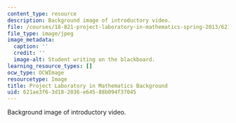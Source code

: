 ```yaml
---
content_type: resource
description: Background image of introductory video.
file: /courses/18-821-project-laboratory-in-mathematics-spring-2013/621ae3f63d182036e64588b094f37045_MIT18_821S13_proj_lab_bg.jpg
file_type: image/jpeg
image_metadata:
  caption: ''
  credit: ''
  image-alt: Student writing on the blackboard.
learning_resource_types: []
ocw_type: OCWImage
resourcetype: Image
title: Project Laboratory in Mathematics Background
uid: 621ae3f6-3d18-2036-e645-88b094f37045
---
```

Background image of introductory video.

